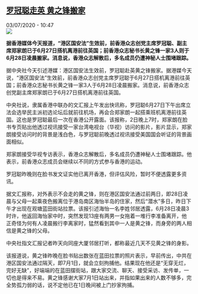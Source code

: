 <!--1593770100000-->
[罗冠聪走英 黄之锋搬家](http://www.rfi.fr//cn/%E4%B8%AD%E5%9B%BD/20200703-%E7%BD%97%E5%86%A0%E8%81%AA%E8%B5%B0%E8%8B%B1-%E9%BB%84%E4%B9%8B%E9%94%8B%E6%90%AC%E5%AE%B6)
------

<div>03/07/2020 - 10:47</div><img src="https://s.rfi.fr/media/display/8ccd13f2-1616-11ea-ade9-005056a99247/w:310/p:16x9/50%E4%BD%8D%E6%9D%B0%E5%87%BA%E9%A2%86%E8%A2%96%EF%BC%8C%E5%BA%93%E5%85%8B%EF%BC%8C%E5%BE%B7%E6%8B%89%E5%90%89%EF%BC%8C%E4%B9%A0%E8%BF%91%E5%B9%B3%E5%92%8C%E9%BB%84%E4%B9%8B%E9%94%8B%E9%83%BD%E5%90%8D%E5%88%97%E5%89%8D10.jpg"><p><strong>据香港媒体今天报道，“港区国安法”生效前，前香港众志创党主席罗冠聪、副主席郑家朗已于6月27日搭机离港前往英国；前香港众志秘书长黄之锋一家3人则于6月28日凌晨搬家。消息说，香港众志解散后，多名成员仍遭神秘人士围堵跟踪。</strong></p><div class="t-content__body u-clearfix"><div class="m-interstitial"></div><p>据中央社今天引述港媒：港区国安法生效前，罗冠聪赴英黄之锋搬家。据港媒今天说，“港区国安法”生效前，前香港众志创党主席罗冠聪于6月27日搭机离港前往英国；前香港众志秘书长黄之锋一家3人于6月28日凌晨搬家。消息说，前香港众志创党副主席郑家朗已于6月27日搭机离港前往英国。</p><p>中央社说，隶属香港中联办的文汇报上午发出快讯称，罗冠聪6月27日下午出席立法会选举民主派初选论坛后就前往机场，再会合郑家朗一起搭乘班机离港前往英国。这也是罗冠聪最后一次在香港公开露面。该报称，2日晚上7时，郑家朗在脸书专页贴出他透过视讯接受一家台湾电视台（华视）访问的影片，影片显示，郑家朗接受访问时的背景是浅白色，与罗冠聪前晚透过视讯接受美国国会听证的背景画面相似。</p><p>郑家朗接受华视专访表示，香港众志解散后，多名成员仍遭神秘人士围堵跟踪。他表示，前香港众志成员会继续以不同的方式参与香港的运动。</p><p>罗冠聪昨晚则在脸书发文证实他已离开香港，但评估风险，暂时不便透露更多资讯。</p><p>据文汇报称，对外表示不会走的黄之锋，则在港区国安法通过前两日，即28日凌晨与父母一起乘夜色搬离位于港岛南区海怡半岛的住家，然后“潜水”多日，昨日下午才出现在观塘蓝田街站拉票。该报引述海怡一名李姓邻居透露，6月28日凌晨3时许，他返回海怡家中时，突然发现13座有两男一女拖着一堆行李准备离开，他正奇怪为何有人凌晨搬行李离家时，猛然看到其中一人是黄之锋，而身旁的两人相信是黄之锋的父母。</p><p>中央社指文汇报记者昨天向同座大厦邻居打听，都称最近几天不见黄之锋的身影。</p><p>该报道说，黄之锋昨晚在脸书贴出数张在蓝田拉票的照片表示，早前传出，中共在港区国安法通过隔天，即7月1日，就会立刻拘捕他。结果现在他还是“无穿无烂，完好无缺”，好端端的在蓝田摆街站，跟大家交流、聊天、接受采访、发传单，一切也是得来不易。黄之锋感谢大家7月1日站出来，并指如果出来的人数不够多，完全势孤力弱的话，说不定他已在1日晚间被上门抄家拘捕。</p><div class="o-self-promo o-self-promo--nl o-self-promo--hidden" data-selfpromo-newsletter></div><div class="o-self-promo o-self-promo--app o-self-promo--hidden" data-selfpromo-app></div></div>
